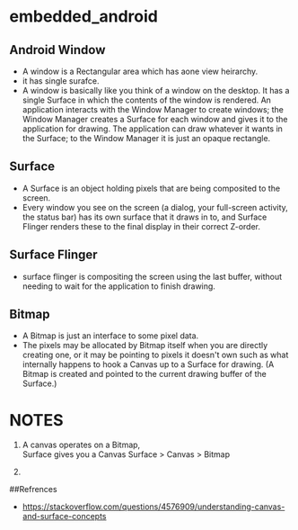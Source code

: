 # embedded_android

## Android Window
  * A window is a Rectangular area which has aone view heirarchy.
  * it has single surafce.
  * A window is basically like you think of a window on the desktop. It has a single Surface in which the contents of the window is rendered. 
    An application interacts with the Window Manager to create windows; the Window Manager creates a Surface for each window and gives it to the 
    application for drawing. The application can draw whatever it wants in the Surface; to the Window Manager it is just an opaque rectangle.
 
 
 
## Surface
  * A Surface is an object holding pixels that are being composited to the screen.
  * Every window you see on the screen (a dialog, your full-screen activity, the status bar) has its own surface that it draws in to, 
    and Surface Flinger renders these to the final display in their correct Z-order. 
    
    
    
## Surface Flinger
 * surface flinger is compositing the screen using the last buffer, without needing to wait for the application to finish drawing.


## Bitmap
 * A Bitmap is just an interface to some pixel data. 
 * The pixels may be allocated by Bitmap itself when you are directly creating one, or it may be pointing to pixels it doesn't own such as what internally    happens to hook a Canvas up to a Surface for drawing. (A Bitmap is created and pointed to the current drawing buffer of the Surface.)


# NOTES
1. A canvas operates on a Bitmap,  
   Surface gives you a Canvas
   Surface > Canvas > Bitmap

2. 

##Refrences
 * https://stackoverflow.com/questions/4576909/understanding-canvas-and-surface-concepts
